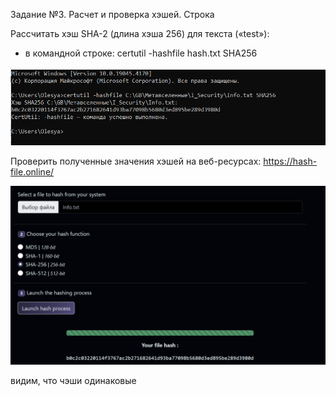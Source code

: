 Задание №3. Расчет и проверка хэшей. Строка

Рассчитать хэш SHA-2 (длина хэша 256) для текста («test»):
- в командной строке: 
certutil -hashfile hash.txt SHA256 


![alt text](image.png)

Проверить полученные значения хэшей на веб-ресурсах: https://hash-file.online/

![alt text](image-1.png)


видим, что чэши одинаковые